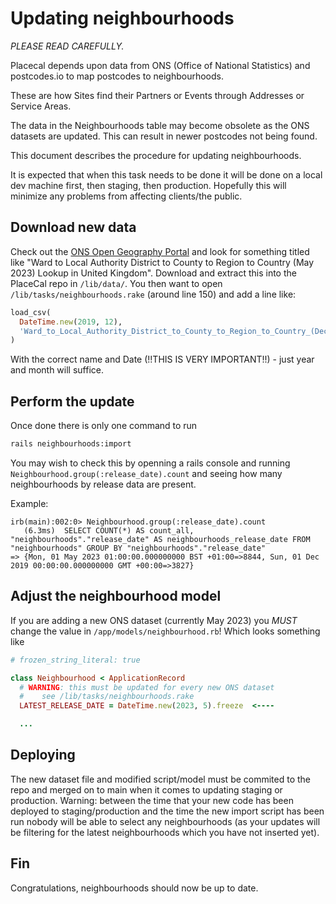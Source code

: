 # Updating neighbourhoods

_PLEASE READ CAREFULLY._

Placecal depends upon data from ONS (Office of National Statistics) and postcodes.io to map postcodes to neighbourhoods.

These are how Sites find their Partners or Events through Addresses or Service Areas.

The data in the Neighbourhoods table may become obsolete as the ONS datasets are updated. This can result in newer postcodes not being found.

This document describes the procedure for updating neighbourhoods.

It is expected that when this task needs to be done it will be done on a local dev machine first, then staging, then production. Hopefully this will minimize any problems from affecting clients/the public.

## Download new data

Check out the [ONS Open Geography Portal](https://geoportal.statistics.gov.uk/search?collection=Dataset&q=Ward%20to%20Local%20Authority%20District%20to%20County%20to%20Region%20to%20Country%20Lookup) and look for something titled like "Ward to Local Authority District to County to Region to Country (May 2023) Lookup in United Kingdom". Download and extract this into the PlaceCal repo in `/lib/data/`. You then want to open `/lib/tasks/neighbourhoods.rake` (around line 150) and add a line like:

```ruby
load_csv(
  DateTime.new(2019, 12),
  'Ward_to_Local_Authority_District_to_County_to_Region_to_Country_(December_2019)_Lookup_in_United_Kingdom.csv'
)
```

With the correct name and Date (!!THIS IS VERY IMPORTANT!!) - just year and month will suffice.

## Perform the update

Once done there is only one command to run

```bash
rails neighbourhoods:import
```

You may wish to check this by openning a rails console and running `Neighbourhood.group(:release_date).count` and seeing how many neighbourhoods by release data are present.

Example:

```
irb(main):002:0> Neighbourhood.group(:release_date).count
   (6.3ms)  SELECT COUNT(*) AS count_all, "neighbourhoods"."release_date" AS neighbourhoods_release_date FROM "neighbourhoods" GROUP BY "neighbourhoods"."release_date"
=> {Mon, 01 May 2023 01:00:00.000000000 BST +01:00=>8844, Sun, 01 Dec 2019 00:00:00.000000000 GMT +00:00=>3827}
```

## Adjust the neighbourhood model

If you are adding a new ONS dataset (currently May 2023) you _MUST_ change the value in `/app/models/neighbourhood.rb`! Which looks something like

```ruby
# frozen_string_literal: true

class Neighbourhood < ApplicationRecord
  # WARNING: this must be updated for every new ONS dataset
  #    see /lib/tasks/neighbourhoods.rake
  LATEST_RELEASE_DATE = DateTime.new(2023, 5).freeze  <----

  ...
```

## Deploying

The new dataset file and modified script/model must be commited to the repo and merged on to main when it comes to updating staging or production. Warning: between the time that your new code has been deployed to staging/production and the time the new import script has been run nobody will be able to select any neighbourhoods (as your updates will be filtering for the latest neighbourhoods which you have not inserted yet).

## Fin

Congratulations, neighbourhoods should now be up to date.
